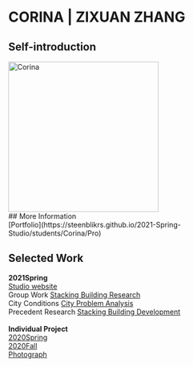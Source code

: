 # CORINA | ZIXUAN ZHANG

## Self-introduction
<img alt="Corina" src="https://github.com/steenblikrs/2021-Spring-Studio/blob/gh-pages/students/Corina/self.gif?raw=true" width="300">
 <br> 
 ## More Information 
 <br>
 [Portfolio](https://steenblikrs.github.io/2021-Spring-Studio/students/Corina/Pro)

## Selected Work 
**2021Spring** <br>
[Studio website](https://corinazhang.wordpress.com/)
 <br>Group Work  [Stacking Building Research](https://steenblikrs.github.io/2021-Spring-Studio/Research/Stacking)
 <br>
 City Conditions  [City Problem Analysis](https://steenblikrs.github.io/2021-Spring-Studio/students/Corina/City)
 <br>
 Precedent Research  [Stacking Building Development](https://steenblikrs.github.io/2021-Spring-Studio/students/Corina/Research)
 <br><br>
**Individual Project** <br>
[2020Spring](https://steenblikrs.github.io/2021-Spring-Studio/students/Corina/2020S)
 <br>
[2020Fall](https://steenblikrs.github.io/2021-Spring-Studio/students/Corina/2020F)
<br>
[Photograph](https://steenblikrs.github.io/2021-Spring-Studio/students/Corina/P)
